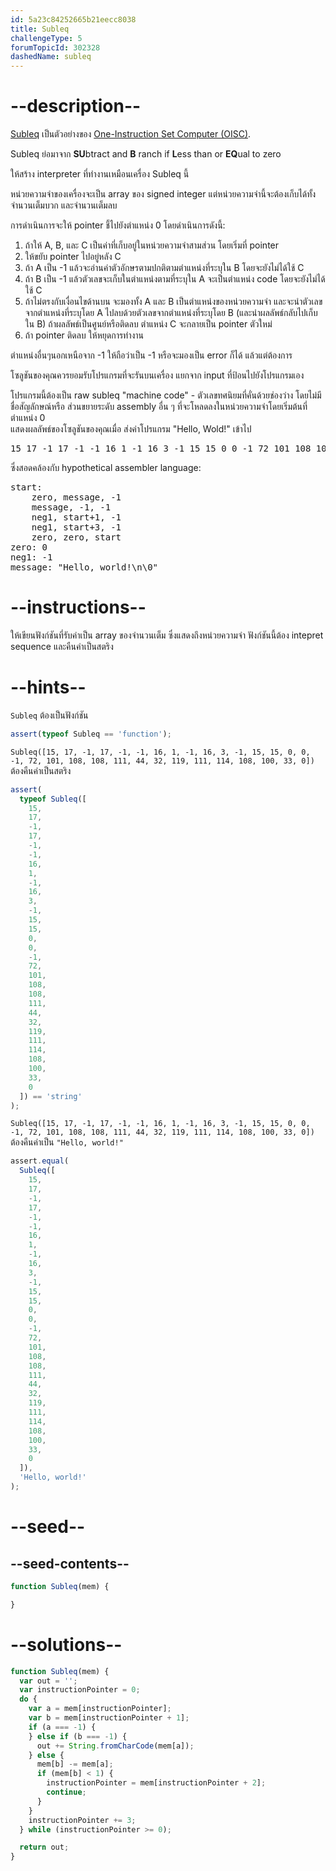 ```yaml
---
id: 5a23c84252665b21eecc8038
title: Subleq
challengeType: 5
forumTopicId: 302328
dashedName: subleq
---
```


# --description--

[Subleq](https://rosettacode.org/wiki/eso:Subleq) เป็นตัวอย่างของ [One-Instruction Set Computer (OISC)](https://en.wikipedia.org/wiki/One_instruction_set_computer).

Subleq ย่อมาจาก **SU**btract and **B** ranch if **L**ess than or **EQ**ual to zero

ให้สร้าง interpreter ที่ทำงานเหมือนเครื่อง Subleq นี้

หน่วยความจำของเครื่องจะเป็น array ของ signed integer 
แต่หน่วยความจำนี้จะต้องเก็บได้ทั้งจำนวนเต็มบวก และจำนวนเต็มลบ

การดำเนินการจะให้ pointer ชี้ไปยังตำแหน่ง 0 โดยดำเนินการดังนี้:

<ol>
  <li>ถ้าให้ A, B, และ C เป็นค่าที่เก็บอยู่ในหน่วยความจำสามส่วน โดยเริ่มที่ pointer</li>
  <li>ให้ขยับ pointer ไปอยู่หลัง C</li>
  <li>ถ้า A เป็น -1 แล้วจะอ่านค่าตัวอักษรตามปกติตามตำแหน่งที่ระบุใน B โดยจะยังไม่ได้ใช้ C</li>
  <li>ถ้า B เป็น -1 แล้วตัวเลขจะเก็บในตำแหน่งตามที่ระบุใน A จะเป็นตำแหน่ง code โดยจะยังไม่ได้ใช้ C</li>
  <li>ถ้าไม่ตรงกับเงื่อนไขด้านบน จะมองทั้ง A และ B เป็นตำแหน่งของหน่วยความจำ และจะนำตัวเลขจากตำแหน่งที่ระบุโดย A ไปลบด้วยตัวเลขจากตำแหน่งที่ระบุโดย B (และนำผลลัพธ์กลับไปเก็บใน B) ถ้าผลลัพธ์เป็นศูนย์หรือติดลบ ตำแหน่ง C จะกลายเป็น pointer ตัวใหม่</li>
  <li>ถ้า pointer ติดลบ ให้หยุดการทำงาน</li>
</ol>

ตำแหน่งอื่นๆนอกเหนือจาก -1 ให้ถือว่าเป็น -1 หรือจะมองเป็น error ก็ได้ แล้วแต่ต้องการ

โซลูชันของคุณควรยอมรับโปรแกรมที่จะรันบนเครื่อง แยกจาก input ที่ป้อนไปยังโปรแกรมเอง

โปรแกรมนี้ต้องเป็น raw subleq "machine code" - ตัวเลขทศนิยมที่คั่นด้วยช่องว่าง โดยไม่มีชื่อสัญลักษณ์หรือ ส่วนขยายระดับ assembly อื่น ๆ ที่จะโหลดลงในหน่วยความจำโดยเริ่มต้นที่ตำแหน่ง 0  
แสดงผลลัพธ์ของโซลูชันของคุณเมื่อ ส่งค่าโปรแกรม "Hello, Wold!" เข้าไป

<pre>15 17 -1 17 -1 -1 16 1 -1 16 3 -1 15 15 0 0 -1 72 101 108 108 111 44 32 119 111 114 108 100 33 10 0</pre>

ซึ่งสอดคล้องกับ hypothetical assembler language:

<pre>start:
    zero, message, -1
    message, -1, -1
    neg1, start+1, -1
    neg1, start+3, -1
    zero, zero, start
zero: 0
neg1: -1
message: "Hello, world!\n\0"
</pre>

# --instructions--

ให้เขียนฟังก์ชันที่รับค่าเป็น array ของจำนวนเต็ม ซึ่งแสดงถึงหน่วยความจำ
ฟังก์ชันนี้ต้อง intepret sequence และคืนค่าเป็นสตริง

# --hints--

`Subleq` ต้องเป็นฟังก์ชัน

```js
assert(typeof Subleq == 'function');
```

`Subleq([15, 17, -1, 17, -1, -1, 16, 1, -1, 16, 3, -1, 15, 15, 0, 0, -1, 72, 101, 108, 108, 111, 44, 32, 119, 111, 114, 108, 100, 33, 0])` ต้องคืนค่าเป็นสตริง

```js
assert(
  typeof Subleq([
    15,
    17,
    -1,
    17,
    -1,
    -1,
    16,
    1,
    -1,
    16,
    3,
    -1,
    15,
    15,
    0,
    0,
    -1,
    72,
    101,
    108,
    108,
    111,
    44,
    32,
    119,
    111,
    114,
    108,
    100,
    33,
    0
  ]) == 'string'
);
```

`Subleq([15, 17, -1, 17, -1, -1, 16, 1, -1, 16, 3, -1, 15, 15, 0, 0, -1, 72, 101, 108, 108, 111, 44, 32, 119, 111, 114, 108, 100, 33, 0])` ต้องคืนค่าเป็น `"Hello, world!"`

```js
assert.equal(
  Subleq([
    15,
    17,
    -1,
    17,
    -1,
    -1,
    16,
    1,
    -1,
    16,
    3,
    -1,
    15,
    15,
    0,
    0,
    -1,
    72,
    101,
    108,
    108,
    111,
    44,
    32,
    119,
    111,
    114,
    108,
    100,
    33,
    0
  ]),
  'Hello, world!'
);
```

# --seed--

## --seed-contents--

```js
function Subleq(mem) {

}
```

# --solutions--

```js
function Subleq(mem) {
  var out = '';
  var instructionPointer = 0;
  do {
    var a = mem[instructionPointer];
    var b = mem[instructionPointer + 1];
    if (a === -1) {
    } else if (b === -1) {
      out += String.fromCharCode(mem[a]);
    } else {
      mem[b] -= mem[a];
      if (mem[b] < 1) {
        instructionPointer = mem[instructionPointer + 2];
        continue;
      }
    }
    instructionPointer += 3;
  } while (instructionPointer >= 0);

  return out;
}
```
